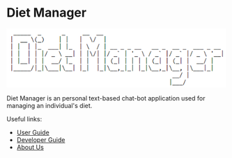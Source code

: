 # Diet Manager

![DietManagerLogo](images/DietManagerLogo.png)

Diet Manager is an personal text-based chat-bot application used for managing an individual's diet. <br>

Useful links:
* [User Guide](UserGuide.md)
* [Developer Guide](DeveloperGuide.md)
* [About Us](AboutUs.md)
